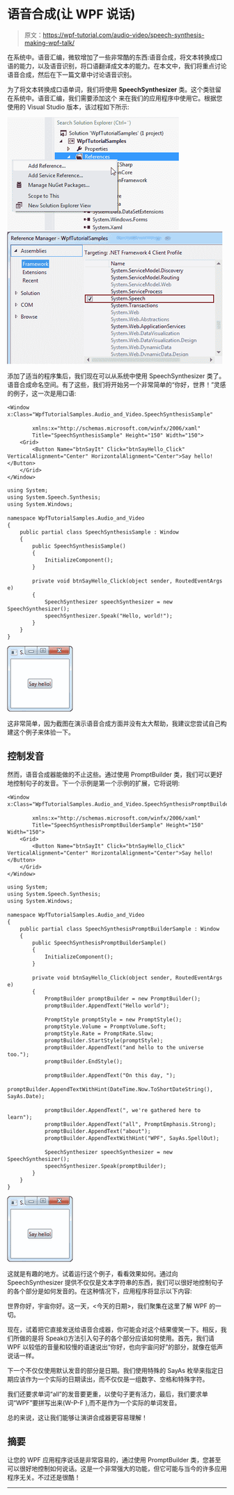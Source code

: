# 语音合成(让 WPF 说话)

> 原文：<https://wpf-tutorial.com/audio-video/speech-synthesis-making-wpf-talk/>

在系统中。语音汇编，微软增加了一些非常酷的东西:语音合成，将文本转换成口语的能力，以及语音识别，将口语翻译成文本的能力。在本文中，我们将重点讨论语音合成，然后在下一篇文章中讨论语音识别。

为了将文本转换成口语单词，我们将使用 **SpeechSynthesizer** 类。这个类驻留在系统中。语音汇编，我们需要添加这个 来在我们的应用程序中使用它。根据您使用的 Visual Studio 版本，该过程如下所示:

![](img/151b204bd825251ef5c5e17f193251d8.png "Adding a reference")![](img/aeb3571b7cc9cf3e9f338c1f432f8ecb.png "Adding a reference")

添加了适当的程序集后，我们现在可以从系统中使用 SpeechSynthesizer 类了。语音合成命名空间。有了这些，我们将开始另一个非常简单的“你好，世界！”灵感的例子，这一次是用口语:

```
<Window x:Class="WpfTutorialSamples.Audio_and_Video.SpeechSynthesisSample"

        xmlns:x="http://schemas.microsoft.com/winfx/2006/xaml"
        Title="SpeechSynthesisSample" Height="150" Width="150">
    <Grid>
        <Button Name="btnSayIt" Click="btnSayHello_Click" VerticalAlignment="Center" HorizontalAlignment="Center">Say hello!</Button>
    </Grid>
</Window>
```

<input type="hidden" name="IL_IN_ARTICLE">

```
using System;
using System.Speech.Synthesis;
using System.Windows;

namespace WpfTutorialSamples.Audio_and_Video
{
	public partial class SpeechSynthesisSample : Window
	{
		public SpeechSynthesisSample()
		{
			InitializeComponent();
		}

		private void btnSayHello_Click(object sender, RoutedEventArgs e)
		{
			SpeechSynthesizer speechSynthesizer = new SpeechSynthesizer();
			speechSynthesizer.Speak("Hello, world!");
		}
	}
}
```

![](img/791be4710cdc2677f8db3735698fea5d.png "A simple speech synthesis example")

这非常简单，因为截图在演示语音合成方面并没有太大帮助，我建议您尝试自己构建这个例子来体验一下。

## 控制发音

然而，语音合成器能做的不止这些。通过使用 PromptBuilder 类，我们可以更好地控制句子的发音。下一个示例是第一个示例的扩展，它将说明:

```
<Window x:Class="WpfTutorialSamples.Audio_and_Video.SpeechSynthesisPromptBuilderSample"

        xmlns:x="http://schemas.microsoft.com/winfx/2006/xaml"
        Title="SpeechSynthesisPromptBuilderSample" Height="150" Width="150">
    <Grid>
        <Button Name="btnSayIt" Click="btnSayHello_Click" VerticalAlignment="Center" HorizontalAlignment="Center">Say hello!</Button>
    </Grid>
</Window>
```

```
using System;
using System.Speech.Synthesis;
using System.Windows;

namespace WpfTutorialSamples.Audio_and_Video
{
	public partial class SpeechSynthesisPromptBuilderSample : Window
	{
		public SpeechSynthesisPromptBuilderSample()
		{
			InitializeComponent();
		}

		private void btnSayHello_Click(object sender, RoutedEventArgs e)
		{
			PromptBuilder promptBuilder = new PromptBuilder();
			promptBuilder.AppendText("Hello world");

			PromptStyle promptStyle = new PromptStyle();
			promptStyle.Volume = PromptVolume.Soft;
			promptStyle.Rate = PromptRate.Slow;
			promptBuilder.StartStyle(promptStyle);
			promptBuilder.AppendText("and hello to the universe too.");
			promptBuilder.EndStyle();

			promptBuilder.AppendText("On this day, ");
			promptBuilder.AppendTextWithHint(DateTime.Now.ToShortDateString(), SayAs.Date);

			promptBuilder.AppendText(", we're gathered here to learn");
			promptBuilder.AppendText("all", PromptEmphasis.Strong);
			promptBuilder.AppendText("about");
			promptBuilder.AppendTextWithHint("WPF", SayAs.SpellOut);

			SpeechSynthesizer speechSynthesizer = new SpeechSynthesizer();
			speechSynthesizer.Speak(promptBuilder);
		}
	}
}
```

![](img/791be4710cdc2677f8db3735698fea5d.png "A more advanced speech synthesis example")

这就是有趣的地方。试着运行这个例子，看看效果如何。通过向 SpeechSynthesizer 提供不仅仅是文本字符串的东西，我们可以很好地控制句子的各个部分是如何发音的。在这种情况下，应用程序将显示以下内容:

世界你好，宇宙你好。这一天，<今天的日期>，我们聚集在这里了解 WPF 的一切。

现在，试着把它直接发送给语音合成器，你可能会对这个结果傻笑一下。相反，我们所做的是将 Speak()方法引入句子的各个部分应该如何使用。首先，我们请 WPF 以较低的音量和较慢的语速说出“你好，也向宇宙问好”的部分，就像在低声说话一样。

下一个不仅仅使用默认发音的部分是日期。我们使用特殊的 SayAs 枚举来指定日期应该作为一个实际的日期读出，而不仅仅是一组数字、空格和特殊字符。

我们还要求单词“all”的发音要更重，以使句子更有活力，最后，我们要求单词“WPF”要拼写出来(W-P-F ),而不是作为一个实际的单词发音。

总的来说，这让我们能够让演讲合成器更容易理解！

## 摘要

让您的 WPF 应用程序说话是非常容易的，通过使用 PromptBuilder 类，您甚至可以很好地控制如何说话。这是一个非常强大的功能，但它可能与当今的许多应用程序无关。不过还是很酷！

* * *